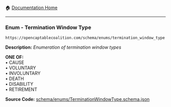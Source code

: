 :house: [Documentation Home](/README.md)

---

### Enum - Termination Window Type

`https://opencaptablecoalition.com/schema/enums/termination_window_type`

**Description:** _Enumeration of termination window types_

**ONE OF:**</br>&bull; CAUSE</br>&bull; VOLUNTARY</br>&bull; INVOLUNTARY</br>&bull; DEATH</br>&bull; DISABILITY</br>&bull; RETIREMENT</br>

**Source Code:** [schema/enums/TerminationWindowType.schema.json](/schema/enums/TerminationWindowType.schema.json)

